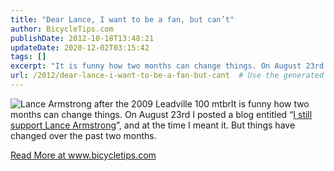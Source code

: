 ```yaml
---
title: "Dear Lance, I want to be a fan, but can’t"
author: BicycleTips.com
publishDate: 2012-10-18T13:48:21
updateDate: 2020-12-02T03:15:42
tags: []
excerpt: "It is funny how two months can change things. On August 23rd I posted a blog entitled &ldquo;I still support Lance Armstrong&rdquo;, and at the time I meant it. But things have changed over the past two months. "
url: /2012/dear-lance-i-want-to-be-a-fan-but-cant  # Use the generated URL with year
---
```

<p><img alt="Lance Armstrong after the 2009 Leadville 100 mtbr" src="https://www.bicycletips.com/Portals/18/Content/10-18-12-Lance-337.jpg" style="display: block; float: left; margin-left: auto; margin-right: auto;" />It is funny how two months can change things. On August 23rd I posted a blog entitled &ldquo;<a href="https://www.bicycletips.com/tips/aid/32" target="_blank">I still support Lance Armstrong</a>&rdquo;, and at the time I meant it. But things have changed over the past two months.</p>  <a href="https://www.bicycletips.com/dear-lance-i-want-to-be-a-fan-but-cant">Read More at www.bicycletips.com</a>
